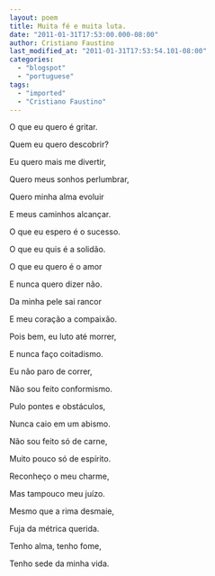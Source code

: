 ```yaml
---
layout: poem
title: Muita fé e muita luta.
date: "2011-01-31T17:53:00.000-08:00"
author: Cristiano Faustino
last_modified_at: "2011-01-31T17:53:54.101-08:00"
categories:
  - "blogspot"
  - "portuguese"
tags:
  - "imported"
  - "Cristiano Faustino"
---
```


O que eu quero é gritar.

Quem eu quero descobrir?

Eu quero mais me divertir,

Quero meus sonhos perlumbrar,

Quero minha alma evoluir

E meus caminhos alcançar.

O que eu espero é o sucesso.

O que eu quis é a solidão.

O que eu quero é o amor

E nunca quero dizer não.

Da minha pele sai rancor

E meu coração a compaixão.

Pois bem, eu luto até morrer,

E nunca faço coitadismo.

Eu não paro de correr,

Não sou feito conformismo.

Pulo pontes e obstáculos,

Nunca caio em um abismo.

Não sou feito só de carne,

Muito pouco só de espírito.

Reconheço o meu charme,

Mas tampouco meu juízo.

Mesmo que a rima desmaie,

Fuja da métrica querida.

Tenho alma, tenho fome,

Tenho sede da minha vida.